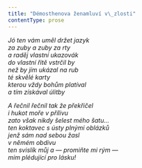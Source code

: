 ```yaml
---
title: "Démosthenova ženamluví v\_zlosti"
contentType: prose
---
```


<section>

_Jó ten vám uměl držet jazyk  
za zuby a zuby za rty  
a raděj vlastní ukazovák  
do vlastní řitě vstrčil by  
než by jím ukázal na rub  
té skvělé karty  
kterou vždy bohům platíval  
a tím získával úlitby_

</section>

<section>

_A řečnil řečnil tak že překřičel  
i hukot moře v přílivu  
zato však nikdy šelest mého šatu…  
ten koktavec s ústy plnými oblázků  
jenž sám nad sebou žasl  
v němém obdivu  
ten svislík můj a — promiňte mi rým —  
mim plédující pro lásku!_

</section>
